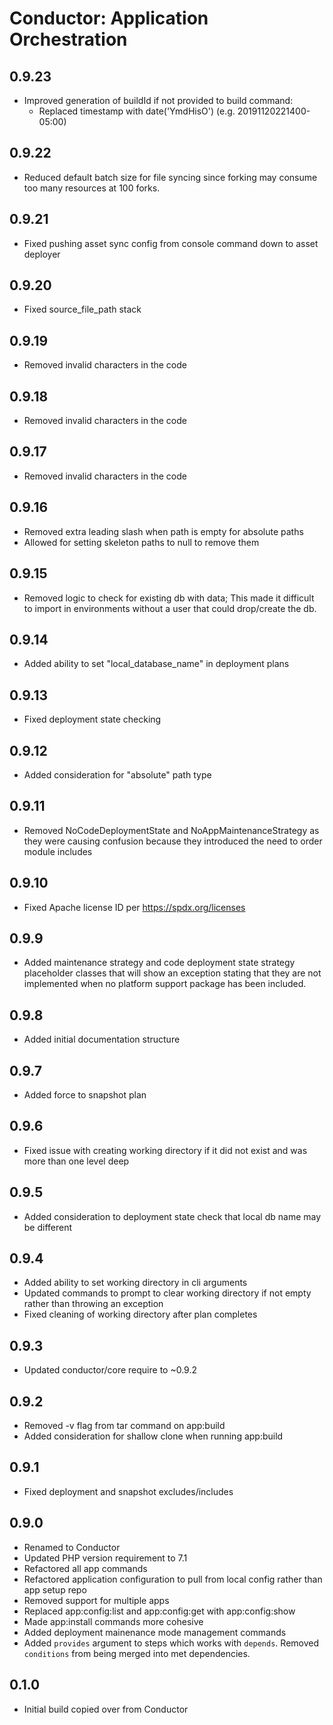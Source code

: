 Conductor: Application Orchestration
====================================

## 0.9.23
- Improved generation of buildId if not provided to build command:
  * Replaced timestamp with date('YmdHisO') (e.g. 20191120221400-05:00)

## 0.9.22
- Reduced default batch size for file syncing since forking may consume too many
  resources at 100 forks.

## 0.9.21
- Fixed pushing asset sync config from console command down to asset deployer

## 0.9.20
- Fixed source_file_path stack

## 0.9.19
- Removed invalid characters in the code

## 0.9.18
- Removed invalid characters in the code

## 0.9.17
- Removed invalid characters in the code

## 0.9.16
- Removed extra leading slash when path is empty for absolute paths
- Allowed for setting skeleton paths to null to remove them

## 0.9.15
- Removed logic to check for existing db with data; This made it difficult to import 
  in environments without a user that could drop/create the db.

## 0.9.14
- Added ability to set "local_database_name" in deployment plans

## 0.9.13
- Fixed deployment state checking

## 0.9.12
- Added consideration for "absolute" path type 

## 0.9.11
- Removed NoCodeDeploymentState and NoAppMaintenanceStrategy as they were causing 
  confusion because they introduced the need to order module includes

## 0.9.10
- Fixed Apache license ID per https://spdx.org/licenses

## 0.9.9
- Added maintenance strategy and code deployment state strategy placeholder classes 
  that will show an exception stating that they are not implemented when no platform
  support package has been included.

## 0.9.8
- Added initial documentation structure 

## 0.9.7
- Added force to snapshot plan

## 0.9.6
- Fixed issue with creating working directory if it did not exist and was 
  more than one level deep

## 0.9.5
- Added consideration to deployment state check that local db name may be different

## 0.9.4
- Added ability to set working directory in cli arguments
- Updated commands to prompt to clear working directory if not empty
  rather than throwing an exception
- Fixed cleaning of working directory after plan completes

## 0.9.3
- Updated conductor/core require to ~0.9.2

## 0.9.2
- Removed -v flag from tar command on app:build
- Added consideration for shallow clone when running app:build

## 0.9.1
- Fixed deployment and snapshot excludes/includes

## 0.9.0
- Renamed to Conductor
- Updated PHP version requirement to 7.1
- Refactored all app commands
- Refactored application configuration to pull from local config rather than app setup repo
- Removed support for multiple apps
- Replaced app:config:list and app:config:get with app:config:show
- Made app:install commands more cohesive
- Added deployment mainenance mode management commands
- Added `provides` argument to steps which works with `depends`. Removed `conditions` from
  being merged into met dependencies.

## 0.1.0
- Initial build copied over from Conductor
